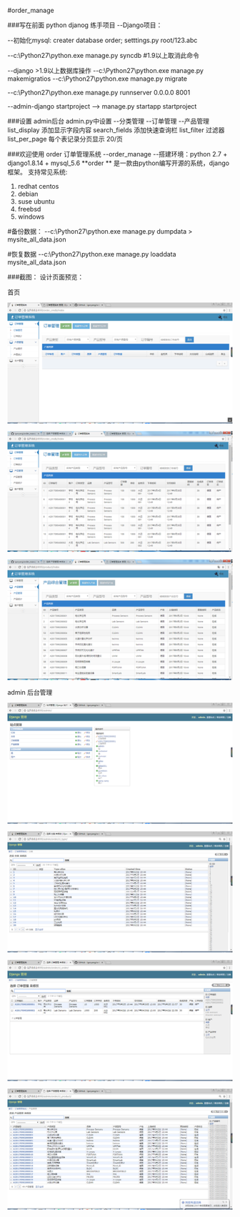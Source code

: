 #order_manage

###写在前面  python djanog 练手项目
--Django项目：

--初始化mysql:   creater database order;   setttings.py  root/123.abc

--c:\Python27\python.exe manage.py syncdb  #1.9以上取消此命令

--django >1.9以上数据库操作
--c:\Python27\python.exe manage.py makemigratios
--c:\Python27\python.exe manage.py migrate

--c:\Python27\python.exe manage.py runnserver 0.0.0.0 8001

--admin-django startproject    -->  manage.py startapp  startproject



###设置 admin后台 admin.py中设置
--分类管理
--订单管理
--产品管理
list_display 添加显示字段内容
search_fields 添加快速查询栏
list_filter 过滤器
list_per_page 每个表记录分页显示 20/页


###欢迎使用 order  订单管理系统
--order_manage
--搭建环境：python 2.7 + django1.8.14 + mysql_5.6
**order ** 是一款由python编写开源的系统，django框架。
支持常见系统:
 1. redhat centos
 2. debian
 3. suse ubuntu
 4. freebsd
 5. windows

#备份数据：
--c:\Python27\python.exe manage.py dumpdata > mysite_all_data.json

#恢复数据
--c:\Python27\python.exe manage.py loaddata  mysite_all_data.json


###截图： 设计页面预览：

首页

![webterminal](https://github.com/igoryang/order_manage/blob/master/page_design/front_001.png)

![webterminal](https://github.com/igoryang/order_manage/blob/master/page_design/order002.png)

![webterminal](https://github.com/igoryang/order_manage/blob/master/page_design/product002.png)


admin 后台管理

![webterminal](https://github.com/igoryang/order_manage/blob/master/page_design/admin_001.png)

![webterminal](https://github.com/igoryang/order_manage/blob/master/page_design/admin_type.png)

![webterminal](https://github.com/igoryang/order_manage/blob/master/page_design/admin_order.png)

![webterminal](https://github.com/igoryang/order_manage/blob/master/page_design/admin_product.png)







